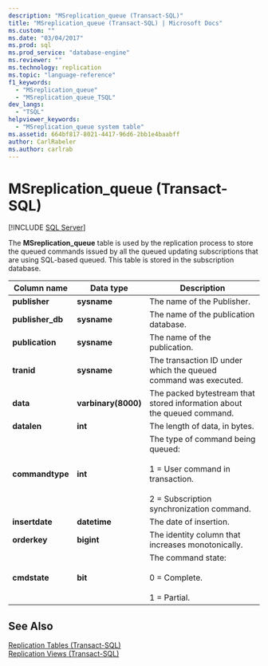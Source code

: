 ```yaml
---
description: "MSreplication_queue (Transact-SQL)"
title: "MSreplication_queue (Transact-SQL) | Microsoft Docs"
ms.custom: ""
ms.date: "03/04/2017"
ms.prod: sql
ms.prod_service: "database-engine"
ms.reviewer: ""
ms.technology: replication
ms.topic: "language-reference"
f1_keywords: 
  - "MSreplication_queue"
  - "MSreplication_queue_TSQL"
dev_langs: 
  - "TSQL"
helpviewer_keywords: 
  - "MSreplication_queue system table"
ms.assetid: 664bf817-8021-4417-96d6-2bb1e4baabff
author: CarlRabeler
ms.author: carlrab
---
```

# MSreplication_queue (Transact-SQL)
[!INCLUDE [SQL Server](../../includes/applies-to-version/sqlserver.md)]

  The **MSreplication_queue** table is used by the replication process to store the queued commands issued by all the queued updating subscriptions that are using SQL-based queued. This table is stored in the subscription database.  
  
|Column name|Data type|Description|  
|-----------------|---------------|-----------------|  
|**publisher**|**sysname**|The name of the Publisher.|  
|**publisher_db**|**sysname**|The name of the publication database.|  
|**publication**|**sysname**|The name of the publication.|  
|**tranid**|**sysname**|The transaction ID under which the queued command was executed.|  
|**data**|**varbinary(8000)**|The packed bytestream that stored information about the queued command.|  
|**datalen**|**int**|The length of data, in bytes.|  
|**commandtype**|**int**|The type of command being queued:<br /><br /> 1 = User command in transaction.<br /><br /> 2 = Subscription synchronization command.|  
|**insertdate**|**datetime**|The date of insertion.|  
|**orderkey**|**bigint**|The identity column that increases monotonically.|  
|**cmdstate**|**bit**|The command state:<br /><br /> 0 = Complete.<br /><br /> 1 = Partial.|  
  
## See Also  
 [Replication Tables &#40;Transact-SQL&#41;](../../relational-databases/system-tables/replication-tables-transact-sql.md)   
 [Replication Views &#40;Transact-SQL&#41;](../../relational-databases/system-views/replication-views-transact-sql.md)  
  
  
